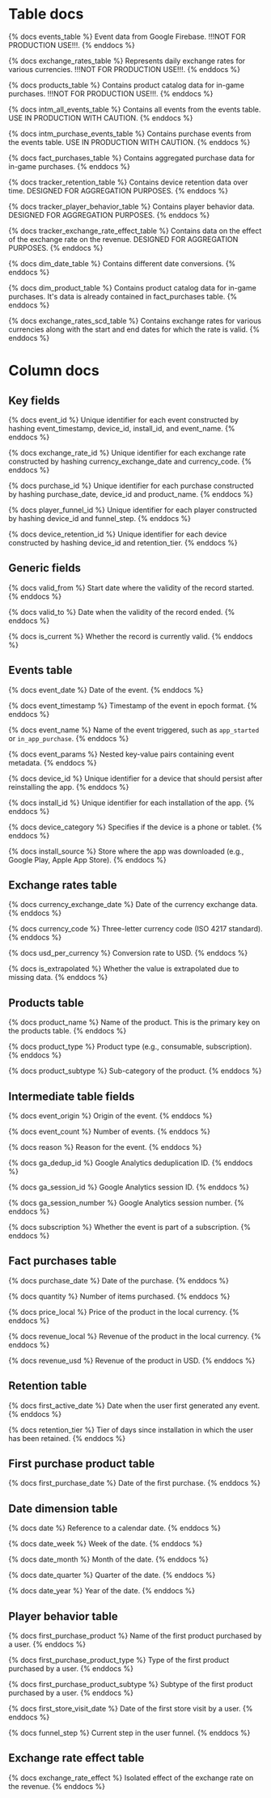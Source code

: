 # Table docs

{% docs events_table %}
Event data from Google Firebase. !!!NOT FOR PRODUCTION USE!!!.
{% enddocs %}

{% docs exchange_rates_table %}
Represents daily exchange rates for various currencies. !!!NOT FOR PRODUCTION USE!!!.
{% enddocs %}

{% docs products_table %}
Contains product catalog data for in-game purchases. !!!NOT FOR PRODUCTION USE!!!.
{% enddocs %}

{% docs intm_all_events_table %}
Contains all events from the events table. USE IN PRODUCTION WITH CAUTION.
{% enddocs %}

{% docs intm_purchase_events_table %}
Contains purchase events from the events table. USE IN PRODUCTION WITH CAUTION.
{% enddocs %}

{% docs fact_purchases_table %}
Contains aggregated purchase data for in-game purchases.
{% enddocs %}

{% docs tracker_retention_table %}
Contains device retention data over time. DESIGNED FOR AGGREGATION PURPOSES.
{% enddocs %}

{% docs tracker_player_behavior_table %}
Contains player behavior data. DESIGNED FOR AGGREGATION PURPOSES.
{% enddocs %}

{% docs tracker_exchange_rate_effect_table %}
Contains data on the effect of the exchange rate on the revenue. DESIGNED FOR AGGREGATION PURPOSES.
{% enddocs %}

{% docs dim_date_table %}
Contains different date conversions.
{% enddocs %}

{% docs dim_product_table %}
Contains product catalog data for in-game purchases. It's data is already contained in fact_purchases table.
{% enddocs %}

{% docs exchange_rates_scd_table %}
Contains exchange rates for various currencies along with the start and end dates for which the rate is valid.
{% enddocs %}

# Column docs

## Key fields

{% docs event_id %}
Unique identifier for each event constructed by hashing event_timestamp, device_id, install_id, and event_name.
{% enddocs %}

{% docs exchange_rate_id %}
Unique identifier for each exchange rate constructed by hashing currency_exchange_date and currency_code.
{% enddocs %}

{% docs purchase_id %}
Unique identifier for each purchase constructed by hashing purchase_date, device_id and product_name.
{% enddocs %}

{% docs player_funnel_id %}
Unique identifier for each player constructed by hashing device_id and funnel_step.
{% enddocs %}

{% docs device_retention_id %}
Unique identifier for each device constructed by hashing device_id and retention_tier.
{% enddocs %}

## Generic fields

{% docs valid_from %}
Start date where the validity of the record started.
{% enddocs %}

{% docs valid_to %}
Date when the validity of the record ended.
{% enddocs %}

{% docs is_current %}
Whether the record is currently valid.
{% enddocs %}

## Events table

{% docs event_date %}
Date of the event.
{% enddocs %}

{% docs event_timestamp %}
Timestamp of the event in epoch format.
{% enddocs %}

{% docs event_name %}
Name of the event triggered, such as `app_started` or `in_app_purchase`.
{% enddocs %}

{% docs event_params %}
Nested key-value pairs containing event metadata.
{% enddocs %}

{% docs device_id %}
Unique identifier for a device that should persist after reinstalling the app.
{% enddocs %}

{% docs install_id %}
Unique identifier for each installation of the app.
{% enddocs %}

{% docs device_category %}
Specifies if the device is a phone or tablet.
{% enddocs %}

{% docs install_source %}
Store where the app was downloaded (e.g., Google Play, Apple App Store).
{% enddocs %}

## Exchange rates table

{% docs currency_exchange_date %}
Date of the currency exchange data.
{% enddocs %}

{% docs currency_code %}
Three-letter currency code (ISO 4217 standard).
{% enddocs %}

{% docs usd_per_currency %}
Conversion rate to USD.
{% enddocs %}

{% docs is_extrapolated %}
Whether the value is extrapolated due to missing data.
{% enddocs %}


## Products table

{% docs product_name %}
Name of the product. This is the primary key on the products table.
{% enddocs %}

{% docs product_type %}
Product type (e.g., consumable, subscription).
{% enddocs %}

{% docs product_subtype %}
Sub-category of the product.
{% enddocs %}

## Intermediate table fields

{% docs event_origin %}
Origin of the event.
{% enddocs %}

{% docs event_count %}
Number of events.
{% enddocs %}

{% docs reason %}
Reason for the event.
{% enddocs %}

{% docs ga_dedup_id %}
Google Analytics deduplication ID.
{% enddocs %}

{% docs ga_session_id %}
Google Analytics session ID.
{% enddocs %}

{% docs ga_session_number %}
Google Analytics session number.
{% enddocs %}

{% docs subscription %}
Whether the event is part of a subscription.
{% enddocs %}

## Fact purchases table

{% docs purchase_date %}
Date of the purchase.
{% enddocs %}

{% docs quantity %}
Number of items purchased.
{% enddocs %}

{% docs price_local %}
Price of the product in the local currency.
{% enddocs %}

{% docs revenue_local %}
Revenue of the product in the local currency.
{% enddocs %}

{% docs revenue_usd %}
Revenue of the product in USD.
{% enddocs %}

## Retention table

{% docs first_active_date %}
Date when the user first generated any event.
{% enddocs %}

{% docs retention_tier %}
Tier of days since installation in which the user has been retained.
{% enddocs %}

## First purchase product table

{% docs first_purchase_date %}
Date of the first purchase.
{% enddocs %}

## Date dimension table

{% docs date %}
Reference to a calendar date.
{% enddocs %}

{% docs date_week %}
Week of the date.
{% enddocs %}

{% docs date_month %}
Month of the date.
{% enddocs %}

{% docs date_quarter %}
Quarter of the date.
{% enddocs %}

{% docs date_year %}
Year of the date.
{% enddocs %}

## Player behavior table

{% docs first_purchase_product %}
Name of the first product purchased by a user.
{% enddocs %}

{% docs first_purchase_product_type %}
Type of the first product purchased by a user.
{% enddocs %}

{% docs first_purchase_product_subtype %}
Subtype of the first product purchased by a user.
{% enddocs %}

{% docs first_store_visit_date %}
Date of the first store visit by a user.
{% enddocs %}

{% docs funnel_step %}
Current step in the user funnel.
{% enddocs %}

## Exchange rate effect table

{% docs exchange_rate_effect %}
Isolated effect of the exchange rate on the revenue.
{% enddocs %}

